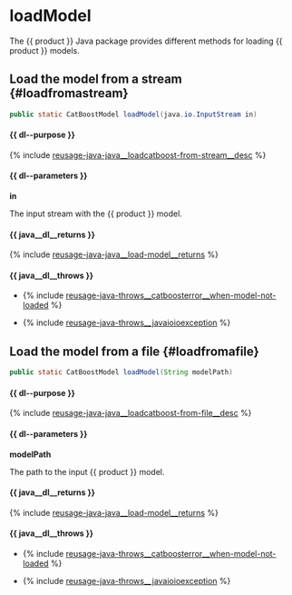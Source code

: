 # loadModel

The {{ product }} Java package provides different methods for loading {{ product }} models.

## Load the model from a stream {#loadfromastream}

```java
public static CatBoostModel loadModel(java.io.InputStream in)
```

#### {{ dl--purpose }}

{% include [reusage-java-java__loadcatboost-from-stream__desc](../_includes/work_src/reusage-java/java__loadcatboost-from-stream__desc.md) %}


#### {{ dl--parameters }}

**in**

The input stream with the {{ product }} model.

#### {{ java__dl__returns }}

{% include [reusage-java-java__load-model__returns](../_includes/work_src/reusage-java/java__load-model__returns.md) %}


#### {{ java__dl__throws }}

- {% include [reusage-java-throws__catboosterror__when-model-not-loaded](../_includes/work_src/reusage-java/throws__catboosterror__when-model-not-loaded.md) %}

- {% include [reusage-java-throws__javaioioexception](../_includes/work_src/reusage-java/throws__javaioioexception.md) %}


## Load the model from a file {#loadfromafile}

```java
public static CatBoostModel loadModel(String modelPath)
```

#### {{ dl--purpose }}

{% include [reusage-java-java__loadcatboost-from-file__desc](../_includes/work_src/reusage-java/java__loadcatboost-from-file__desc.md) %}


#### {{ dl--parameters }}

**modelPath**

The path to the input {{ product }} model.

#### {{ java__dl__returns }}

{% include [reusage-java-java__load-model__returns](../_includes/work_src/reusage-java/java__load-model__returns.md) %}


#### {{ java__dl__throws }}

- {% include [reusage-java-throws__catboosterror__when-model-not-loaded](../_includes/work_src/reusage-java/throws__catboosterror__when-model-not-loaded.md) %}

- {% include [reusage-java-throws__javaioioexception](../_includes/work_src/reusage-java/throws__javaioioexception.md) %}

